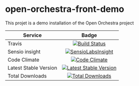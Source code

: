 open-orchestra-front-demo
========================

This projet is a demo installation of the Open Orchestra project

| Service       | Badge         |
| ------------- |:-------------:|
| Travis | [![Build Status](https://travis-ci.org/open-orchestra/open-orchestra-front-demo.svg?branch=1.1)](https://travis-ci.org/open-orchestra/open-orchestra-front-demo) |
| Sensio insight | [![SensioLabsInsight](https://insight.sensiolabs.com/projects/3365093f-d004-432b-a499-db24b723116b/big.png)](https://insight.sensiolabs.com/projects/3365093f-d004-432b-a499-db24b723116b) |
| Code Climate | [![Code Climate](https://codeclimate.com/github/open-orchestra/open-orchestra-front-demo/badges/gpa.svg)](https://codeclimate.com/github/open-orchestra/open-orchestra-front-demo) |
| Latest Stable Version | [![Latest Stable Version](https://poser.pugx.org/open-orchestra/open-orchestra-front-demo/v/stable)](https://packagist.org/packages/open-orchestra/open-orchestra-front-demo) |
| Total Downloads | [![Total Downloads](https://poser.pugx.org/open-orchestra/open-orchestra-front-demo/downloads)](https://packagist.org/packages/open-orchestra/open-orchestra-front-demo) |
